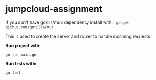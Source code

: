 # jumpcloud-assignment


If you don't have gorilla/mux dependency install with:
` go get github.com/gorilla/mux`

This is used to create the server and router to handle incoming requests.

**Run project with:**

`go run main.go`

**Run tests with:**

`go test`

